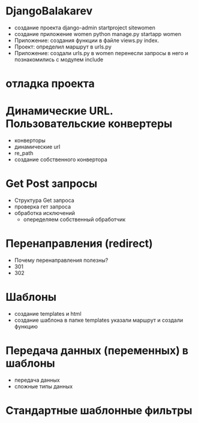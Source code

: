 # DjangoBalakarev
- создание проекта django-admin startproject sitewomen
- создание приложение women python manage.py startapp women
- Приложение: создания функции в файле views.py  index.
- Проект: определил маршрут в urls.py 
- Приложение: создали urls.py в women перенесли запросы в него и познакомились с модулем include
# отладка проекта
# Динамические URL. Пользовательские конвертеры
- конверторы
- динамические url
- re_path
- создание собственного конвертора

# Get Post запросы
- Структура Get запроса
- проверка гет запроса
- обработка исключений
  - опеределяем собственный обработчик 

# Перенаправления (redirect)
- Почему перенаправления полезны?
- 301
- 302

# Шаблоны
- создание templates и html
- создание шаблона в папке templates указали маршрут и создали функцию


# Передача данных (переменных) в шаблоны
- передача данных
- сложные типы данных

#  Стандартные шаблонные фильтры
